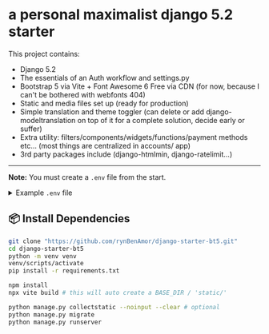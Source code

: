 # a personal maximalist django 5.2 starter

This project contains:

- Django 5.2
- The essentials of an Auth workflow and settings.py
- Bootstrap 5 via Vite + Font Awesome 6 Free via CDN (for now, because I can't be bothered with webfonts 404)
- Static and media files set up (ready for production)
- Simple translation and theme toggler (can delete or add django-modeltranslation on top of it for a complete solution, decide early or suffer)
- Extra utility: filters/components/widgets/functions/payment methods etc... (most things are centralized in accounts/ app)
- 3rd party packages include (django-htmlmin, django-ratelimit...)

---

**Note:** You must create a `.env` file from the start.

<details>
<summary>Example <code>.env</code> file</summary>

```env
EMAIL_HOST_USER="fake@fake.fake"
DEFAULT_FROM_EMAIL="fake@fake.fake"
EMAIL_HOST_PASSWORD="fake app password"
EMAIL_PORT=587

DJANGO_IS_PRODUCTION=False
# You can use: python -c 'from django.core.management.utils import get_random_secret_key; print(get_random_secret_key())'
DJANGO_SECRET_KEY="django-insecure-r01(sc^4!ugxu##tmb*q&5l!@o7tejc3#%50mh9nn6od3hss#c"
DJANGO_ADMIN_EMAIL_1=""

DB_TYPE='sqlite'
DB_NAME=''
DB_USER=''
DB_PASSWORD=''
# Use "db" if Django is run inside Docker, else "host.docker.internal" or "localhost"
DB_HOST=localhost
DB_PORT=5432

FLOUCI_APP_SECRET=''
FLOUCI_APP_TOKEN=''

PAYMEE_API_KEY=''

```
</details>

## 📦 Install Dependencies

```bash
git clone "https://github.com/rynBenAmor/django-starter-bt5.git"
cd django-starter-bt5
python -m venv venv
venv/scripts/activate
pip install -r requirements.txt

npm install
npx vite build # this will auto create a BASE_DIR / 'static/'

python manage.py collectstatic --noinput --clear # optional
python manage.py migrate
python manage.py runserver
```